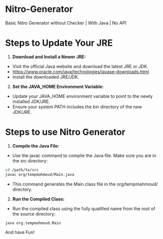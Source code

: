 # Nitro-Generator
Basic Nitro Generator without Checker | With Java | No API

# Steps to Update Your JRE
1. **Download and Install a Newer JRE:**

- Visit the official Java website and download the latest JRE or JDK. 
- https://www.oracle.com/java/technologies/javase-downloads.html
- Install the downloaded JRE/JDK.

2. **Set the JAVA_HOME Environment Variable:**

- Update your JAVA_HOME environment variable to point to the newly installed JDK/JRE.
- Ensure your system PATH includes the bin directory of the new JDK/JRE.

# Steps to use Nitro Generator

1. **Compile the Java File:**

- Use the javac command to compile the Java file. Make sure you are in the src directory:

```sh
cd /path/to/src
javac org/tempmahmoud/Main.java
```
- This command generates the Main.class file in the org/tempmahmoud/ directory.

2. **Run the Compiled Class:**

- Run the compiled class using the fully qualified name from the root of the source directory:
```sh
java org.tempmahmoud.Main
```

And have Fun!




